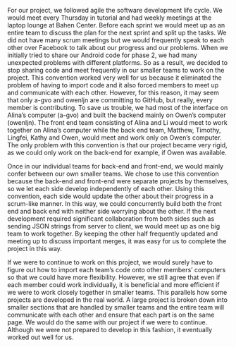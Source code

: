 For our project, we followed agile the software development life cycle. We would meet every Thursday in tutorial and had weekly meetings at the laptop lounge at Bahen Center. Before each sprint we would meet up as an entire team to discuss the plan for the next sprint and split up the tasks. We did not have many scrum meetings but we would frequently speak to each other over Facebook to talk about our progress and our problems. When we initially tried to share our Android code for phase 2, we had many unexpected problems with different platforms. So as a result, we decided to stop sharing code and meet frequently in our smaller teams to work on the project. This convention worked very well for us because it eliminated the problem of having to import code and it also forced members to meet up and communicate with each other. However, for this reason, it may seem that only a-gvo and owenljn are committing to GitHub, but really, every member is contributing. To save us trouble, we had most of the interface on Alina’s computer (a-gvo) and built the backend mainly on Owen’s computer (owenljn). The front end team consisting of Alina and Li would meet to work together on Alina’s computer while the back end team, Matthew, Timothy, Lingfei, Kathy and Owen, would meet and work only on Owen’s computer. The only problem with this convention is that our project became very rigid, as we could only work on the back-end for example, if Owen was available.

Once in our individual teams for back-end and front-end, we would mainly confer between our own smaller teams. We chose to use this convention because the back-end and front-end were separate projects by themselves, so we let each side develop independently of each other. Using this convention, each side would update the other about their progress in a scrum-like manner. In this way, we could concurrently build both the front end and back end with neither side worrying about the other. If the next development required significant collaboration from both sides such as sending JSON strings from server to client, we would meet up as one big team to work together. By keeping the other half frequently updated and meeting up to discuss important merges, it was easy for us to complete the project in this way. 

If we were to continue to work on this project, we would surely have to figure out how to import each team’s code onto other members’ computers so that we could have more flexibility. However, we still agree that even if each member could work individually, it is beneficial and more efficient if we were to work closely together in smaller teams. This parallels how some projects are developed in the real world. A large project is broken down into smaller sections that are handled by smaller teams and the entire team will communicate with each other and ensure that each part is on the same page. We would do the same with our project if we were to continue. Although we were not prepared to develop in this fashion, it eventually worked out well for us.
